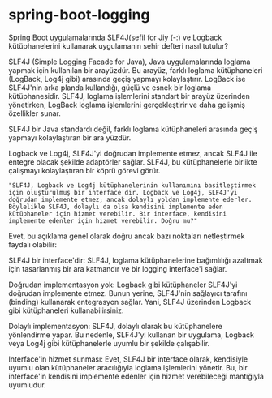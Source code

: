 # spring-boot-logging
Spring Boot uygulamalarında SLF4J(sefil for Jiy (-:) ve Logback kütüphanelerini kullanarak uygulamanın sehir defteri nasıl tutulur?

SLF4J (Simple Logging Facade for Java), Java uygulamalarında loglama yapmak için kullanılan bir arayüzdür. Bu arayüz, farklı loglama kütüphaneleri (LogBack, Log4j gibi) arasında geçiş yapmayı kolaylaştırır. LogBack ise SLF4J'nin arka planda kullandığı, güçlü ve esnek bir loglama kütüphanesidir. SLF4J, loglama işlemlerini standart bir arayüz üzerinden yönetirken, LogBack loglama işlemlerini gerçekleştirir ve daha gelişmiş özellikler sunar.

SLF4J bir Java standardı değil, farklı loglama kütüphaneleri arasında geçiş yapmayı kolaylaştıran bir ara yüzdür.

Logback ve Log4j, SLF4J'yi doğrudan implemente etmez, ancak SLF4J ile entegre olacak şekilde adaptörler sağlar. SLF4J, bu kütüphanelerle birlikte çalışmayı kolaylaştıran bir köprü görevi görür.

```
"SLF4J, Logback ve Log4j kütüphanelerinin kullanımını basitleştirmek için oluşturulmuş bir interface'dir. Logback ve Log4j, SLF4J'yi doğrudan implemente etmez; ancak dolaylı yoldan implemente ederler. Böylelikle SLF4J, dolaylı da olsa kendisini implemente eden kütüphaneler için hizmet verebilir. Bir interface, kendisini implemente edenler için hizmet verebilir. Doğru mu?"
```
Evet, bu açıklama genel olarak doğru ancak bazı noktaları netleştirmek faydalı olabilir:

SLF4J bir interface'dir: SLF4J, loglama kütüphanelerine bağımlılığı azaltmak için tasarlanmış bir ara katmandır ve bir logging interface'i sağlar.

Doğrudan implementasyon yok: Logback gibi kütüphaneler SLF4J'yi doğrudan implemente etmez. Bunun yerine, SLF4J'nin sağlayıcı tarafını (binding) kullanarak entegrasyon sağlar. Yani, SLF4J üzerinden Logback gibi kütüphaneleri kullanabilirsiniz.

Dolaylı implementasyon: SLF4J, dolaylı olarak bu kütüphanelere yönlendirme yapar. Bu nedenle, SLF4J'yi kullanan bir uygulama, Logback veya Log4j gibi kütüphanelerle uyumlu bir şekilde çalışabilir.

Interface'in hizmet sunması: Evet, SLF4J bir interface olarak, kendisiyle uyumlu olan kütüphaneler aracılığıyla loglama işlemlerini yönetir. Bu, bir interface'in kendisini implemente edenler için hizmet verebileceği mantığıyla uyumludur.